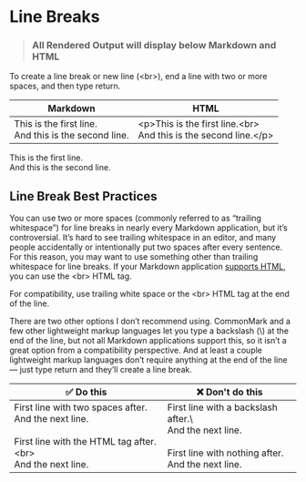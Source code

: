 # Line Breaks

> ### All Rendered Output will display below Markdown and HTML

To create a line break or new line (\<br>), end a line with two or more spaces, and then type return.

| Markdown | HTML | 
| --- | --- |
| This is the first line.<br>And this is the second line. | \<p>This is the first line.\<br><br>And this is the second line.\</p> |

This is the first line.<br>And this is the second line.

## Line Break Best Practices

You can use two or more spaces (commonly referred to as “trailing whitespace”) for line breaks in nearly every Markdown application, but it’s controversial. It’s hard to see trailing whitespace in an editor, and many people accidentally or intentionally put two spaces after every sentence. For this reason, you may want to use something other than trailing whitespace for line breaks. If your Markdown application [supports HTML](https://www.markdownguide.org/basic-syntax/#html), you can use the \<br> HTML tag.

For compatibility, use trailing white space or the \<br> HTML tag at the end of the line.

There are two other options I don’t recommend using. CommonMark and a few other lightweight markup languages let you type a backslash (\\) at the end of the line, but not all Markdown applications support this, so it isn’t a great option from a compatibility perspective. And at least a couple lightweight markup languages don’t require anything at the end of the line — just type return and they’ll create a line break.

| ✅  Do this | ❌  Don't do this |
| --- | --- |
| First line with two spaces after.  <br>And the next line.<br><br>First line with the HTML tag after.\<br><br>And the next line. | First line with a backslash after.\\<br>And the next line.<br><br>First line with nothing after.<br>And the next line. |

